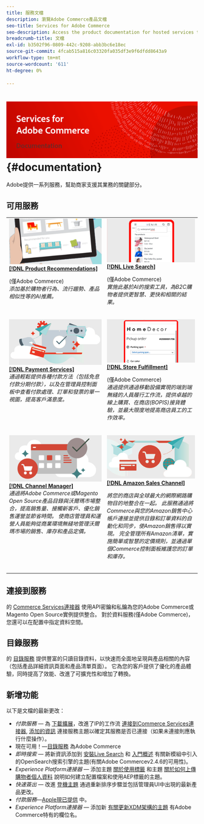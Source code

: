 ```yaml
---
title: 服務文檔
description: 瀏覽Adobe Commerce產品文檔
seo-title: Services for Adobe Commerce
seo-description: Access the product documentation for hosted services that help Adobe Commerce and Magento Open Source merchants support key components of their business.
breadcrumb-title: 文檔
exl-id: b3502f96-0809-442c-9208-abb3bc6e18ec
source-git-commit: 4fcab515a816c03320fa035df3e9f6dfdd8643a9
workflow-type: tm+mt
source-wordcount: '611'
ht-degree: 0%

---
```


# <!-- use banner as heading -->![服務文檔](./assets/banner-services-home.png) {#documentation}

Adobe提供一系列服務，幫助商家支援其業務的關鍵部分。

## 可用服務

<table>
<tr>
   <td valign="top">
       <img alt="[!UICONTROL Product Recommendations]" src="assets/product-recs.png" />
    <div><a href="https://experienceleague.adobe.com/docs/commerce-merchant-services/product-recommendations/overview.html">
    <strong>[!DNL Product Recommendations]</strong></a>
    </div>
    <p>(僅Adobe Commerce)<br><em>添加基於購物者行為、流行趨勢、產品相似性等的AI推薦。</em></p>
    </br>
  </td>
  <td valign="top">
      <img alt="[!DNL Live Search]" src="assets/live-search.png" />
    <div>
    <a href="https://experienceleague.adobe.com/docs/commerce-merchant-services/live-search/overview.html"><strong>[!DNL Live Search]</strong></a>
    </div>
    <p>(僅Adobe Commerce)<br><em>實施此基於AI的搜索工具，為B2C購物者提供更智慧、更快和相關的結果。</em></p>
    </br>
  </td>
</tr>
<tr>
  <td valign="top">
    <img alt="[!DNL Payment Services]" src="assets/payment-services.png"/>
    <div>
    <a href="https://experienceleague.adobe.com/docs/commerce-merchant-services/payment-services/guide-overview.html"><strong>[!DNL Payment Services]</strong></a>
    </div>
    <em>通過輕鬆提供各種付款方法（包括免息付款分期付款），以及在管理員控制面板中查看付款處理、訂單和發票的單一視圖，提高客戶滿意度。</em>
    </br>
  </td>
  <td valign="top">
    <img alt="儲存履行" src="assets/store-fulfillment-landing-graphic.png"/>
    <div><a href="https://experienceleague.adobe.com/docs/commerce-merchant-services/store-fulfillment/guide-overview.html">
    <strong>[!DNL Store Fulfillment]</strong></a>
    </div>
    <p>(僅Adobe Commerce)<br><em>通過提供通過移動設備實現的端到端無縫的人員履行工作流，提供卓越的線上購買、在商店(BOPIS)接貨體驗，並最大限度地提高商店員工的工作效率。</em></p>
    </br>
  </td>
  </tr>
  <tr>
   <td valign="top">
    <img alt="[!DNL Channel Manager]" src="assets/channel-manager.png"/>
    <div>
    <a href="https://experienceleague.adobe.com/docs/commerce-channels/channel-manager/guide-overview.html"><strong>[!DNL Channel Manager]</strong></a>
    </div>
    <em>通過將Adobe Commerce或Magento Open Source產品目錄與沃爾瑪市場整合，提高銷售量、接觸新客戶、優化銷售運營並節省時間。 使商店管理員和運營人員能夠從商業環境無縫地管理沃爾瑪市場的銷售、庫存和產品定價。</em>
    </br>
  </td>
    <td valign="top">
       <img alt="Amazon Sales Channel" src="assets/amazon-channel.png" />
    <div><a href="https://experienceleague.adobe.com/docs/commerce-channels/amazon/guide-overview.html">
    <strong>[!DNL Amazon Sales Channel]</strong></a>
    </div>
    <p><em>將您的商店與全球最大的網際網路購物目的地整合在一起。 此服務通過將Commerce與您的Amazon銷售中心帳戶連接並提供目錄和訂單資料的自動化和同步，使Amazon銷售得以實現。 完全管理所有Amazon清單，實施簡單或智慧的定價規則，並通過單個Commerce控制面板維護您的訂單和庫存。</em></p>
    </br>
  </td>
</tr>
</table>

## 連接到服務

的 [Commerce Services連接器](saas.md) 使用API密鑰和私鑰為您的Adobe Commerce或Magento Open Source實例提供整合。 對於資料服務(僅Adobe Commerce)，您還可以在配置中指定資料空間。

## 目錄服務

的 [目錄服務](https://experienceleague.adobe.com/docs/commerce-merchant-services/catalog-service/guide-overview.html) 提供豐富的只讀目錄資料，以快速而全面地呈現與產品相關的內容（包括產品詳細資訊頁面和產品清單頁面）。 它為您的客戶提供了優化的產品體驗，同時提高了效能、改進了可擴充性和增加了轉換。

## 新增功能

以下是文檔的最新更改：

* *付款服務* — 為 [下載擴展](https://experienceleague.adobe.com/docs/commerce-merchant-services/payment-services/get-started/install.html#download-the-extension)，改進了IP的工作流 [連接到Commerce Services連接器](https://experienceleague.adobe.com/docs/commerce-merchant-services/payment-services/get-started/connect.html), [添加的資訊](https://experienceleague.adobe.com/docs/commerce-merchant-services/payment-services/get-started/connect.html) 連接服務主題以確定其服務是否已連接（如果未連接則應執行什麼操作）。
* 現在可用！—[目錄服務](https://experienceleague.adobe.com/docs/commerce-merchant-services/catalog-service/overview.html) 為Adobe Commerce
* *即時搜索* — 將新資訊添加到 [安裝Live Search](https://experienceleague.adobe.com/docs/commerce-merchant-services/live-search/onboard/install.html) 和 [入門概述](https://experienceleague.adobe.com/docs/commerce-merchant-services/live-search/onboard/onboarding-overview.html) 有關新模組中引入的OpenSearch搜索引擎的主題(有關Adobe Commercev2.4.6的可用性)。
* *Experience Platform連接器* — 添加主題 [關於使用標籤](https://experienceleague.adobe.com/docs/commerce-merchant-services/experience-platform-connector/event-forwarding/using-tags.html) 和主題 [關於如何上傳購物者個人資料](https://experienceleague.adobe.com/docs/commerce-merchant-services/experience-platform-connector/fundamentals/profile.html) 說明如何建立配置檔案和使用AEP標籤的主題。
* *快速簽出* — 改進 [登機主題](https://experienceleague.adobe.com/docs/commerce-merchant-services/quick-checkout/getting-started/onboarding.html) 通過重新排序步驟並包括管理員UI中出現的最新產品更改。
* *付款服務*—[Apple現已提供](https://experienceleague.adobe.com/docs/commerce-merchant-services/payment-services/payments-options.html#apple-pay-button) 中。
* *Experience Platform連接器* — 添加新 [有關更新XDM架構的主題](https://experienceleague.adobe.com/docs/commerce-merchant-services/experience-platform-connector/fundamentals/update-xdm.html) 有Adobe Commerce特有的欄位名。
